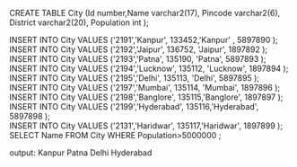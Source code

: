 CREATE TABLE City (Id number,Name varchar2(17), Pincode varchar2(6), District varchar2(20), Population int );

INSERT INTO City VALUES ('2191','Kanpur',  133452,'Kanpur' , 5897890 );  
INSERT INTO City VALUES ('2192','Jaipur',  136752,  'Jaipur', 1897892 );  
INSERT INTO City VALUES ('2193','Patna',  135190,  'Patna', 5897893 );  
INSERT INTO City VALUES ('2194','Lucknow',  135112, 'Lucknow', 1897894 );  
INSERT INTO City VALUES ('2195','Delhi',  135113, 'Delhi', 5897895 );  
INSERT INTO City VALUES ('2197','Mumbai',  135114, 'Mumbai', 1897896 );  
INSERT INTO City VALUES ('2198','Banglore',  135115,'Banglore', 1897897 );  
INSERT INTO City VALUES ('2199','Hyderabad',  135116,'Hyderabad', 5897898 );  
INSERT INTO City VALUES ('2131','Haridwar',  135117,'Haridwar', 1897899 );  
SELECT Name FROM  City WHERE Population>5000000 ;



output: Kanpur
        Patna
        Delhi
        Hyderabad
